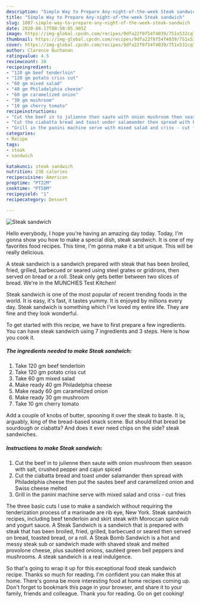 ```yaml
---
description: "Simple Way to Prepare Any-night-of-the-week Steak sandwich"
title: "Simple Way to Prepare Any-night-of-the-week Steak sandwich"
slug: 1007-simple-way-to-prepare-any-night-of-the-week-steak-sandwich
date: 2020-08-17T08:58:05.905Z
image: https://img-global.cpcdn.com/recipes/9dfa22f8f54f4039/751x532cq70/steak-sandwich-recipe-main-photo.jpg
thumbnail: https://img-global.cpcdn.com/recipes/9dfa22f8f54f4039/751x532cq70/steak-sandwich-recipe-main-photo.jpg
cover: https://img-global.cpcdn.com/recipes/9dfa22f8f54f4039/751x532cq70/steak-sandwich-recipe-main-photo.jpg
author: Clarence Buchanan
ratingvalue: 4.5
reviewcount: 10
recipeingredient:
- "120 gm beef tenderloin"
- "120 gm potato criss cut"
- "60 gm mixed salad"
- "40 gm Philadelphia cheese"
- "60 gm caramelized onion"
- "30 gm mushroom"
- "10 gm cherry tomato"
recipeinstructions:
- "Cut the beef in to julienne then saute with onion mushroom then season with salt, crushed pepper and cajun spiced"
- "Cut the ciabatta bread and toast under salamander then spread with Philadelphia cheese then put the sautes beef and caramelized onion and Swiss cheese melted"
- "Grill in the panini machine serve with mixed salad and criss - cut fries"
categories:
- Recipe
tags:
- steak
- sandwich

katakunci: steak sandwich 
nutrition: 238 calories
recipecuisine: American
preptime: "PT22M"
cooktime: "PT58M"
recipeyield: "1"
recipecategory: Dessert

---
```



![Steak sandwich](https://img-global.cpcdn.com/recipes/9dfa22f8f54f4039/751x532cq70/steak-sandwich-recipe-main-photo.jpg)

Hello everybody, I hope you're having an amazing day today. Today, I'm gonna show you how to make a special dish, steak sandwich. It is one of my favorites food recipes. This time, I'm gonna make it a bit unique. This will be really delicious.

A steak sandwich is a sandwich prepared with steak that has been broiled, fried, grilled, barbecued or seared using steel grates or gridirons, then served on bread or a roll. Steak only gets better between two slices of bread. We&#39;re in the MUNCHIES Test Kitchen!

Steak sandwich is one of the most popular of recent trending foods in the world. It is easy, it's fast, it tastes yummy. It is enjoyed by millions every day. Steak sandwich is something which I've loved my entire life. They are fine and they look wonderful.


To get started with this recipe, we have to first prepare a few ingredients. You can have steak sandwich using 7 ingredients and 3 steps. Here is how you cook it.

<!--inarticleads1-->

##### The ingredients needed to make Steak sandwich:

1. Take 120 gm beef tenderloin
1. Take 120 gm potato criss cut
1. Take 60 gm mixed salad
1. Make ready 40 gm Philadelphia cheese
1. Make ready 60 gm caramelized onion
1. Make ready 30 gm mushroom
1. Take 10 gm cherry tomato


Add a couple of knobs of butter, spooning it over the steak to baste. It is, arguably, king of the bread-based snack scene. But should that bread be sourdough or ciabatta? And does it ever need chips on the side? steak sandwiches. 

<!--inarticleads2-->

##### Instructions to make Steak sandwich:

1. Cut the beef in to julienne then saute with onion mushroom then season with salt, crushed pepper and cajun spiced
1. Cut the ciabatta bread and toast under salamander then spread with Philadelphia cheese then put the sautes beef and caramelized onion and Swiss cheese melted
1. Grill in the panini machine serve with mixed salad and criss - cut fries


The three basic cuts I use to make a sandwich without requiring the tenderization process of a marinade are rib eye, New York. Steak sandwich recipes, including beef tenderloin and skirt steak with Moroccan spice rub and yogurt sauce. A Steak Sandwich is a sandwich that is prepared with steak that has been broiled, fried, grilled, barbecued or seared then served on bread, toasted bread, or a roll. A Steak Bomb Sandwich is a hot and messy steak sub or sandwich made with shaved steak and melted provolone cheese, plus sautéed onions, sautéed green bell peppers and mushrooms. A steak sandwich is a real indulgence. 

So that's going to wrap it up for this exceptional food steak sandwich recipe. Thanks so much for reading. I'm confident you can make this at home. There's gonna be more interesting food at home recipes coming up. Don't forget to bookmark this page in your browser, and share it to your family, friends and colleague. Thank you for reading. Go on get cooking!
